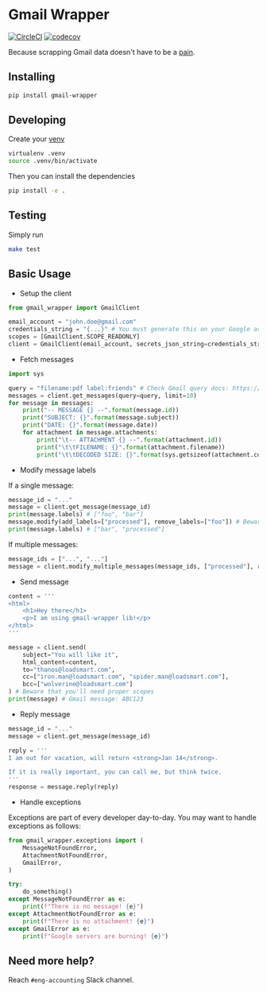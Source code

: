 # Gmail Wrapper

[![CircleCI](https://circleci.com/gh/loadsmart/gmail-wrapper/tree/master.svg?style=svg&circle-token=110f54407b50c79865fe1f9b4352e213bc68504b)](https://circleci.com/gh/loadsmart/gmail-wrapper/tree/master)
[![codecov](https://codecov.io/gh/loadsmart/gmail-wrapper/branch/master/graph/badge.svg?token=Ciq3QScb0L)](https://codecov.io/gh/loadsmart/gmail-wrapper)

Because scrapping Gmail data doesn't have to be a [pain](https://googleapis.github.io/google-api-python-client/docs/dyn/gmail_v1.html).

## Installing

```sh
pip install gmail-wrapper
```

## Developing

Create your [venv](https://packaging.python.org/tutorials/installing-packages/#creating-virtual-environments)

```sh
virtualenv .venv
source .venv/bin/activate
```

Then you can install the dependencies

```sh
pip install -e .
```

## Testing

Simply run

```sh
make test
```

## Basic Usage

- Setup the client

```python
from gmail_wrapper import GmailClient

email_account = "john.doe@gmail.com"
credentials_string = "{...}" # You must generate this on your Google account
scopes = [GmailClient.SCOPE_READONLY]
client = GmailClient(email_account, secrets_json_string=credentials_string, scopes=scopes)
```

- Fetch messages

```python
import sys

query = "filename:pdf label:friends" # Check Gmail query docs: https://support.google.com/mail/answer/7190
messages = client.get_messages(query=query, limit=10)
for message in messages:
    print("-- MESSAGE {} --".format(message.id))
    print("SUBJECT: {}".format(message.subject))
    print("DATE: {}".format(message.date))
    for attachment in message.attachments:
        print("\t-- ATTACHMENT {} --".format(attachment.id))
        print("\t\tFILENAME: {}".format(attachment.filename))
        print("\t\tDECODED SIZE: {}".format(sys.getsizeof(attachment.content)))
```

- Modify message labels

If a single message:

```python
message_id = "..."
message = client.get_message(message_id)
print(message.labels) # ["foo", "bar"]
message.modify(add_labels=["processed"], remove_labels=["foo"]) # Beware that you'll need proper scopes
print(message.labels) # ["bar", "processed"]
```

If multiple messages:

```python
message_ids = ["...", "..."]
message = client.modify_multiple_messages(message_ids, ["processed"], remove_labels=["foo"])
```


- Send message

```python
content = '''
<html>
    <h1>Hey there</h1>
    <p>I am using gmail-wrapper lib!</p>
</html>
'''

message = client.send(
    subject="You will like it",
    html_content=content,
    to="thanos@loadsmart.com",
    cc=["iron.man@loadsmart.com", "spider.man@loadsmart.com"],
    bcc=["wolverine@loadsmart.com"]
) # Beware that you'll need proper scopes
print(message) # Gmail message: ABC123
```

- Reply message

```python
message_id = "..."
message = client.get_message(message_id)

reply = '''
I am out for vacation, will return <strong>Jan 14</strong>.

If it is really important, you can call me, but think twice.
'''
response = message.reply(reply)
```

- Handle exceptions

Exceptions are part of every developer day-to-day. You may want to handle exceptions as follows:

```python
from gmail_wrapper.exceptions import (
    MessageNotFoundError,
    AttachmentNotFoundError,
    GmailError,
)

try:
    do_something()
except MessageNotFoundError as e:
    print(f"There is no message! {e}")
except AttachmentNotFoundError as e:
    print(f"There is no attachment! {e}")
except GmailError as e:
    print(f"Google servers are burning! {e}")
```

## Need more help?

Reach `#eng-accounting` Slack channel.

